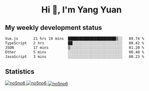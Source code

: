 <h1 align="center">Hi 👋, I'm Yang Yuan</h1>


## My weekly development status
<!--START_SECTION:waka-->

```txt
Vue.js       21 hrs 19 mins  ██████████████████████▒░░   89.74 %
TypeScript   2 hrs           ██░░░░░░░░░░░░░░░░░░░░░░░   08.42 %
JSON         17 mins         ▒░░░░░░░░░░░░░░░░░░░░░░░░   01.20 %
Other        5 mins          ░░░░░░░░░░░░░░░░░░░░░░░░░   00.40 %
JavaScript   3 mins          ░░░░░░░░░░░░░░░░░░░░░░░░░   00.23 %
```

<!--END_SECTION:waka-->

## Statistics
<a href="https://github.com/anuraghazra/github-readme-stats">
  <img src="https://github-readme-stats.vercel.app/api/top-langs/?username=no5no6&theme=dracula" alt="no5no6">
</a>
<a href="https://github.com/anuraghazra/github-readme-stats">
  <img src="https://github-readme-stats.vercel.app/api?username=no5no6&show_icons=true&theme=dracula&line_height=40" alt="no5no6">
</a>
<a href="https://github.com/anuraghazra/github-readme-stats">
  <img align="center" src="https://github-readme-streak-stats.herokuapp.com/?user=no5no6&theme=dracula" alt="no5no6" />
</a>